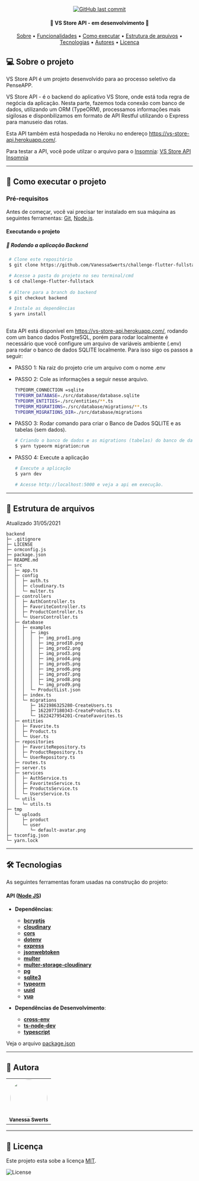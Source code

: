 
<p align="center">  
  <a href="https://github.com/VanessaSwerts/challenge-flutter-fullstack/commits/backend">
    <img alt="GitHub last commit" src="https://img.shields.io/github/last-commit/VanessaSwerts/challenge-flutter-fullstack/backend">
  </a>    
</p>

<h4 align="center"> 
	🚧 VS Store API - em desenvolvimento 🚧
</h4>

<p align="center">
 <a href="#-sobre-o-projeto">Sobre</a> •
 <a href="#-funcionalidades">Funcionalidades</a> •
 <a href="#-como-executar-o-projeto">Como executar</a> • 
  <a href="#-estrutura-de-arquivos">Estrutura de arquivos</a> • 
 <a href="#-tecnologias">Tecnologias</a> • 
 <a href="#-autores">Autores</a> • 
 <a href="#user-content--licença">Licença</a>
</p>


## 💻 Sobre o projeto

VS Store API é um projeto desenvolvido para ao processo seletivo da PenseAPP.

VS Store API - é o backend do aplicativo VS Store, onde está toda regra de negócia da aplicação. Nesta parte, fazemos toda conexão com banco de dados, utilizando um ORM (TypeORM), processamos informações mais sigilosas e disponbilizamos em formato de API Restful utilizando o Express para manuseio das rotas.

Esta API também está hospedada no Heroku no endereço https://vs-store-api.herokuapp.com/.

Para testar a API, você pode utilzar o arquivo para o [Insomnia](https://insomnia.rest): [VS Store API Insomnia](https://github.com/VanessaSwerts/challenge-flutter-fullstack/blob/backend/VsStoreInsomnia.json)

---

## 🚀 Como executar o projeto

### Pré-requisitos

Antes de começar, você vai precisar ter instalado em sua máquina as seguintes ferramentas:
[Git](https://git-scm.com), [Node.js](https://nodejs.org/en/).

#### Executando o projeto

##### 🧭 Rodando a aplicação Backend

   ```bash
    # Clone este repositório
    $ git clone https://github.com/VanessaSwerts/challenge-flutter-fullstack.git

    # Acesse a pasta do projeto no seu terminal/cmd
    $ cd challenge-flutter-fullstack
    
    # Altere para a branch do backend
    $ git checkout backend

    # Instale as dependências
    $ yarn install
    
   ```

Esta API está disponível em https://vs-store-api.herokuapp.com/, rodando com um banco dados PostgreSQL, porém para rodar localmente é necessário que você configure um arquivo de variáveis ambiente (.env) para rodar o banco de dados SQLITE localmente. Para isso sigo os passos a seguir:

- PASSO 1: Na raiz do projeto crie um arquivo com o nome .env
- PASSO 2: Cole as informações a seguir nesse arquivo.
		
	 ```bash
	TYPEORM_CONNECTION =sqlite
	TYPEORM_DATABASE=./src/database/database.sqlite
	TYPEORM_ENTITIES=./src/entities/**.ts
	TYPEORM_MIGRATIONS=./src/database/migrations/**.ts
	TYPEORM_MIGRATIONS_DIR=./src/database/migrations
	```	
- PASSO 3: Rodar comando para criar o Banco de Dados SQLITE e as tabelas (sem dados).

	```bash
	# Criando o banco de dados e as migrations (tabelas) do banco de dados:
	$ yarn typeorm migration:run
	```
- PASSO 4: Execute a aplicação

	```bash
	# Execute a aplicação
	$ yarn dev
	
	# Acesse http://localhost:5000 e veja a api em execução.
	```
---

## 📁 Estrutura de arquivos

Atualizado 31/05/2021

```
backend
├─ .gitignore
├─ LICENSE
├─ ormconfig.js
├─ package.json
├─ README.md
├─ src
│  ├─ app.ts
│  ├─ config
│  │  ├─ auth.ts
│  │  ├─ cloudinary.ts
│  │  └─ multer.ts
│  ├─ controllers
│  │  ├─ AuthController.ts
│  │  ├─ FavoriteController.ts
│  │  ├─ ProductController.ts
│  │  └─ UsersController.ts
│  ├─ database
│  │  ├─ examples
│  │  │  ├─ imgs
│  │  │  │  ├─ img_prod1.png
│  │  │  │  ├─ img_prod10.png
│  │  │  │  ├─ img_prod2.png
│  │  │  │  ├─ img_prod3.png
│  │  │  │  ├─ img_prod4.png
│  │  │  │  ├─ img_prod5.png
│  │  │  │  ├─ img_prod6.png
│  │  │  │  ├─ img_prod7.png
│  │  │  │  ├─ img_prod8.png
│  │  │  │  └─ img_prod9.png
│  │  │  └─ ProductList.json
│  │  ├─ index.ts
│  │  └─ migrations
│  │     ├─ 1621986325280-CreateUsers.ts
│  │     ├─ 1622077180343-CreateProducts.ts
│  │     └─ 1622427954201-CreateFavorites.ts
│  ├─ entities
│  │  ├─ Favorite.ts
│  │  ├─ Product.ts
│  │  └─ User.ts
│  ├─ repositories
│  │  ├─ FavoriteRepository.ts
│  │  ├─ ProductRepository.ts
│  │  └─ UserRepository.ts
│  ├─ routes.ts
│  ├─ server.ts
│  ├─ services
│  │  ├─ AuthService.ts
│  │  ├─ FavoritesService.ts
│  │  ├─ ProductsService.ts
│  │  └─ UsersService.ts
│  └─ utils
│     └─ utils.ts
├─ tmp
│  └─ uploads
│     ├─ product
│     └─ user
│        └─ default-avatar.png
├─ tsconfig.json
└─ yarn.lock

```

---

## 🛠 Tecnologias

As seguintes ferramentas foram usadas na construção do projeto:

#### **API**  ([Node JS](https://nodejs.org/docs/latest/api/))
- **Dependências**:
  -   **[bcryptjs](https://www.npmjs.com/package/bcryptjs)**
  -   **[cloudinary](https://cloudinary.com/documentation/node_integration)**
  -   **[cors](https://www.npmjs.com/package/cors)**
  -   **[dotenv](https://www.npmjs.com/package/dotenv)**
  -   **[express](https://expressjs.com/)**
  -   **[jsonwebtoken](https://www.npmjs.com/package/jsonwebtoken)**
  -   **[multer](https://www.npmjs.com/package/multer)**
  -   **[multer-storage-cloudinary](https://www.npmjs.com/package/multer-storage-cloudinary)**
  -   **[pg](https://node-postgres.com/)**
  -   **[sqlite3](https://github.com/mapbox/node-sqlite3)**
  -   **[typeorm](https://typeorm.io/#/)**
  -   **[uuid](https://github.com/uuidjs/uuid)**
  -   **[yup](https://www.npmjs.com/package/yup)**
  
- **Dependências de Desenvolvimento**:
  -   **[cross-env](https://github.com/kentcdodds/cross-env)**
  -   **[ts-node-dev](https://github.com/wclr/ts-node-dev)**
  -   **[typescript](https://www.typescriptlang.org)** 
  
Veja o arquivo  [package.json](https://github.com/VanessaSwerts/challenge-flutter-fullstack/blob/backend/package.json)

---

## 🦸 Autora

<table>
  <tr>   
    <td align="center"><a href="https://github.com/vanessaSwerts/"><img style="border-radius: 50%;" src="https://avatars2.githubusercontent.com/u/57146734?v=4" width="100px;" alt=""/><br /><sub><b>Vanessa Swerts</b></sub></a></td>  
  </tr>
</table>

---

## 📝 Licença 

Este projeto esta sobe a licença [MIT](./LICENSE).

<img alt="License" src="https://img.shields.io/badge/license-MIT-brightgreen">  


